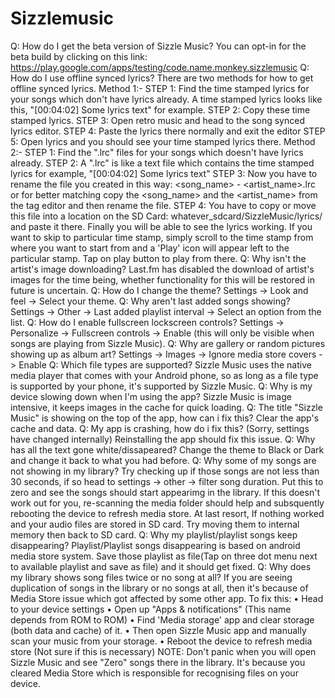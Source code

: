 # Sizzlemusic
Q: How do I get the beta version of Sizzle Music? You can opt-in for the beta build by clicking on this link: https://play.google.com/apps/testing/code.name.monkey.sizzlemusic  Q: How do I use offline synced lyrics? There are two methods for how to get offline synced lyrics.  Method 1:- STEP 1: Find the time stamped lyrics for your songs which don't have lyrics already. A time stamped lyrics looks like this, "[00:04:02] Some lyrics text" for example.  STEP 2: Copy these time stamped lyrics.  STEP 3: Open retro music and head to the song synced lyrics editor.  STEP 4: Paste the lyrics there normally and exit the editor  STEP 5: Open lyrics and you should see your time stamped lyrics there.  Method 2:- STEP 1: Find the ".lrc" files for your songs which doesn't have lyrics already.  STEP 2: A ".lrc" is like a text file which contains the time stamped lyrics for example, "[00:04:02] Some lyrics text"  STEP 3: Now you have to rename the file you created in this way: &lt;song_name> - &lt;artist_name>.lrc or for better matching copy the &lt;song_name> and the &lt;artist_name> from the tag editor and then rename the file.  STEP 4: You have to copy or move this file into a location on the SD Card: whatever_sdcard/SizzleMusic/lyrics/ and paste it there. Finally you will be able to see the lyrics working.  If you want to skip to particular time stamp, simply scroll to the time stamp from where you want to start from and a 'Play' icon will appear left to the particular stamp. Tap on play button to play from there.  Q: Why isn't the artist's image downloading? Last.fm has disabled the download of artist's images for the time being, whether functionality for this will be restored in future is uncertain.  Q: How do I change the theme? Settings -> Look and feel -> Select your theme.  Q: Why aren't last added songs showing? Settings -> Other -> Last added playlist interval -> Select an option from the list.  Q: How do I enable fullscreen lockscreen controls? Settings -> Personalize -> Fullscreen controls -> Enable (this will only be visible when songs are playing from Sizzle Music).  Q: Why are gallery or random pictures showing up as album art? Settings -> Images -> Ignore media store covers -> Enable  Q: Which file types are supported? Sizzle Music uses the native media player that comes with your Android phone, so as long as a file type is supported by your phone, it's supported by Sizzle Music.  Q: Why is my device slowing down when I'm using the app? Sizzle Music is image intensive, it keeps images in the cache for quick loading.  Q: The title "Sizzle Music" is showing on the top of the app, how can i fix this? Clear the app's cache and data.  Q: My app is crashing, how do i fix this? (Sorry, settings have changed internally) Reinstalling the app should fix this issue.  Q: Why has all the text gone white/dissapeared? Change the theme to Black or Dark and change it back to what you had before.  Q: Why some of my songs are not showing in my library? Try checking up if those songs are not less than 30 seconds, if so head to settings -> other -> filter song duration. Put this to zero and see the songs should start appearimg in the library. If this doesn't work out for you, re-scanning the media folder should help and subsquently rebooting the device to refresh media store. At last resort, If nothing worked and your audio files are stored in SD card. Try moving them to internal memory then back to SD card.  Q: Why my playlist/playlist songs keep disappearing? Playlist/Playlist songs disappearing is based on android media store system. Save those playlist as file(Tap on three dot menu next to available playlist and save as file) and it should get fixed.  Q: Why does my library shows song files twice or no song at all? If you are seeing duplication of songs in the library or no songs at all, then it's because of Media Store issue which got affected by some other app. To fix this: • Head to your device settings • Open up "Apps &amp; notifications" (This name depends from ROM to ROM) • Find 'Media storage' app and clear storage (both data and cache) of it. • Then open Sizzle Music app and manually scan your music from your storage. • Reboot the device to refresh media store (Not sure if this is necessary)  NOTE: Don't panic when you will open Sizzle Music and see "Zero" songs there in the library. It's because you cleared Media Store which is responsible for recognising files on your device.

